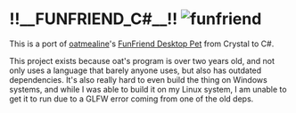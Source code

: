# !!\_\_FUNFRIEND_C#\_\_!! ![funfriend](https://cdn.neomoth.dev/r/NaB7WT.gif)
This is a port of [oatmealine](https://oat.zone)'s [FunFriend Desktop Pet](https://git.oat.zone/oat/funfriend) from Crystal to C#.

This project exists because oat's program is over two years old, and not only uses a language that barely anyone uses, but also has outdated dependencies.
It's also really hard to even build the thing on Windows systems, and while I was able to build it on my Linux system,
I am unable to get it to run due to a GLFW error coming from one of the old deps.
